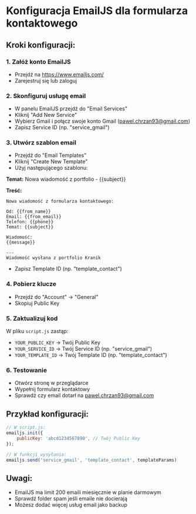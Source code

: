 # Konfiguracja EmailJS dla formularza kontaktowego

## Kroki konfiguracji:

### 1. Załóż konto EmailJS
- Przejdź na https://www.emailjs.com/
- Zarejestruj się lub zaloguj

### 2. Skonfiguruj usługę email
- W panelu EmailJS przejdź do "Email Services"
- Kliknij "Add New Service"
- Wybierz Gmail i połącz swoje konto Gmail (pawel.chrzan93@gmail.com)
- Zapisz Service ID (np. "service_gmail")

### 3. Utwórz szablon email
- Przejdź do "Email Templates"
- Kliknij "Create New Template"
- Użyj następującego szablonu:

**Temat:** Nowa wiadomość z portfolio - {{subject}}

**Treść:**
```
Nowa wiadomość z formularza kontaktowego:

Od: {{from_name}}
Email: {{from_email}}
Telefon: {{phone}}
Temat: {{subject}}

Wiadomość:
{{message}}

---
Wiadomość wysłana z portfolio Kranik
```

- Zapisz Template ID (np. "template_contact")

### 4. Pobierz klucze
- Przejdź do "Account" → "General"
- Skopiuj Public Key

### 5. Zaktualizuj kod
W pliku `script.js` zastąp:
- `YOUR_PUBLIC_KEY` → Twój Public Key
- `YOUR_SERVICE_ID` → Twój Service ID (np. "service_gmail")
- `YOUR_TEMPLATE_ID` → Twój Template ID (np. "template_contact")

### 6. Testowanie
- Otwórz stronę w przeglądarce
- Wypełnij formularz kontaktowy
- Sprawdź czy email dotarł na pawel.chrzan93@gmail.com

## Przykład konfiguracji:
```javascript
// W script.js:
emailjs.init({
    publicKey: 'abcd1234567890', // Twój Public Key
});

// W funkcji wysyłania:
emailjs.send('service_gmail', 'template_contact', templateParams)
```

## Uwagi:
- EmailJS ma limit 200 emaili miesięcznie w planie darmowym
- Sprawdź folder spam jeśli emaile nie docierają
- Możesz dodać więcej usług email jako backup